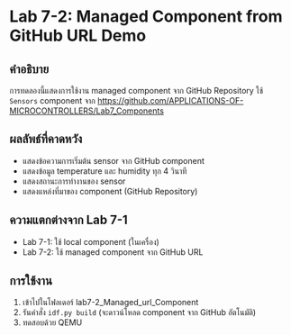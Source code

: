 # Lab 7-2: Managed Component from GitHub URL Demo

## คำอธิบาย
การทดลองนี้แสดงการใช้งาน managed component จาก GitHub Repository
ใช้ `Sensors` component จาก https://github.com/APPLICATIONS-OF-MICROCONTROLLERS/Lab7_Components

## ผลลัพธ์ที่คาดหวัง
- แสดงข้อความการเริ่มต้น sensor จาก GitHub component
- แสดงข้อมูล temperature และ humidity ทุก 4 วินาที
- แสดงสถานะการทำงานของ sensor
- แสดงแหล่งที่มาของ component (GitHub Repository)

## ความแตกต่างจาก Lab 7-1
- Lab 7-1: ใช้ local component (ในเครื่อง)
- Lab 7-2: ใช้ managed component จาก GitHub URL

## การใช้งาน
1. เข้าไปในโฟลเดอร์ lab7-2_Managed_url_Component
2. รันคำสั่ง `idf.py build` (จะดาวน์โหลด component จาก GitHub อัตโนมัติ)
3. ทดสอบด้วย QEMU
